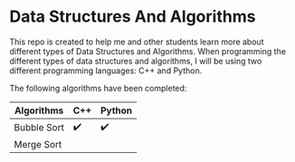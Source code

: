 # Data Structures And Algorithms
This repo is created to help me and other students learn more about different types of Data Structures and Algorithms. When programming the different types of data structures and algorithms, I will be using two different programming languages: C++ and Python.

The following algorithms have been completed:

| Algorithms     | C++                | Python               |
|----------------|--------------------|----------------------|
| Bubble Sort    | :heavy_check_mark: |  :heavy_check_mark:  |
| Merge Sort     |                    |                      |
